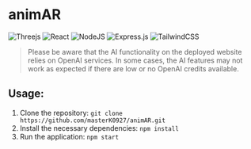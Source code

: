 # animAR
![Threejs](https://img.shields.io/badge/threejs-black?style=for-the-badge&logo=three.js&logoColor=white) ![React](https://img.shields.io/badge/react-%2320232a.svg?style=for-the-badge&logo=react&logoColor=%2361DAFB) ![NodeJS](https://img.shields.io/badge/node.js-6DA55F?style=for-the-badge&logo=node.js&logoColor=white) ![Express.js](https://img.shields.io/badge/express.js-%23404d59.svg?style=for-the-badge&logo=express&logoColor=%2361DAFB) ![TailwindCSS](https://img.shields.io/badge/tailwindcss-%2338B2AC.svg?style=for-the-badge&logo=tailwind-css&logoColor=white)

>Please be aware that the AI functionality on the deployed website relies on OpenAI services. In some cases, the AI features may not work as expected if there are low or no OpenAI credits available.


## Usage:

1. Clone the repository: `git clone https://github.com/masterK0927/animAR.git`
2. Install the necessary dependencies: `npm install`
3. Run the application: `npm start`
